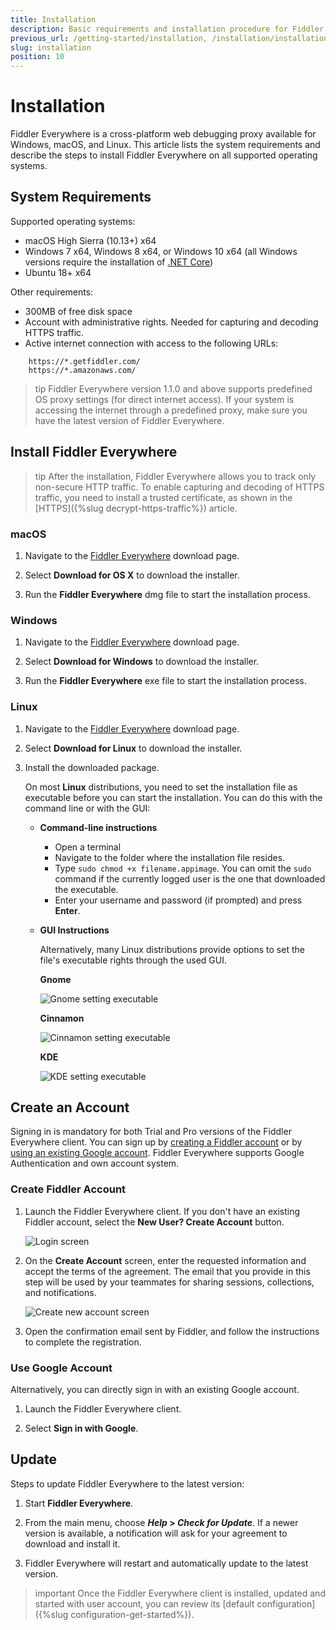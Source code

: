 ```yaml
---
title: Installation
description: Basic requirements and installation procedure for Fiddler Everywhere
previous_url: /getting-started/installation, /installation/installation-procedure
slug: installation
position: 10
---
```


# Installation

Fiddler Everywhere is a cross-platform web debugging proxy available for Windows, macOS, and Linux. This article lists the system requirements and describe the steps to install Fiddler Everywhere on all supported operating systems.

## System Requirements

Supported operating systems:

- macOS High Sierra (10.13+) x64
- Windows 7 x64, Windows 8 x64, or Windows 10 x64 (all Windows versions require the installation of [.NET Core](https://docs.microsoft.com/en-us/dotnet/core/install/windows#additional-deps))
- Ubuntu 18+ x64

Other requirements:

- 300MB of free disk space
- Account with administrative rights. Needed for capturing and decoding HTTPS traffic.
- Active internet connection with access to the following URLs:

```
    https://*.getfiddler.com/
    https://*.amazonaws.com/
```

>tip Fiddler Everywhere version 1.1.0 and above supports predefined OS proxy settings (for direct internet access). If your system is accessing the internet through a predefined proxy, make sure you have the latest version of Fiddler Everywhere.

## Install Fiddler Everywhere

>tip After the installation, Fiddler Everywhere allows you to track only non-secure HTTP traffic. To enable capturing and decoding of HTTPS traffic, you need to install a trusted certificate, as shown in the [HTTPS]({%slug decrypt-https-traffic%}) article.

### macOS

1. Navigate to the [Fiddler Everywhere](https://www.telerik.com/download/fiddler-everywhere) download page.

2. Select **Download for OS X** to download the installer.

3. Run the **Fiddler Everywhere** dmg file to start the installation process.

### Windows

1. Navigate to the [Fiddler Everywhere](https://www.telerik.com/download/fiddler-everywhere) download page.

2. Select **Download for Windows** to download the installer.

3. Run the **Fiddler Everywhere** exe file to start the installation process.

### Linux

1. Navigate to the [Fiddler Everywhere](https://www.telerik.com/download/fiddler-everywhere) download page.

2. Select **Download for Linux** to download the installer.

3. Install the downloaded package.

    On most **Linux** distributions, you need to set the installation file as executable before you can start the installation. You can do this with the command line or with the GUI:

    - **Command-line instructions**

        - Open a terminal
        - Navigate to the folder where the installation file resides.
        - Type `sudo chmod +x filename.appimage`. You can omit the `sudo` command if the currently logged user is the one that downloaded the executable.
        - Enter your username and password (if prompted) and press **Enter**.

    - **GUI Instructions**

        Alternatively, many Linux distributions provide options to set the file's executable rights through the used GUI.

        **Gnome**

        ![Gnome setting executable](../images/installation/exec-gnome.jpg)

        **Cinnamon**

        ![Cinnamon setting executable](../images/installation/exec-cinnamon.jpg)

        **KDE**

        ![KDE setting executable](../images/installation/exec-kde.jpg)

## Create an Account

Signing in is mandatory for both Trial and Pro versions of the Fiddler Everywhere client. You can sign up by [creating a Fiddler account](#create-fiddler-account) or by [using an existing Google account](#use-google-account). Fiddler Everywhere supports Google Authentication and own account system.

### Create Fiddler Account

1. Launch the Fiddler Everywhere client. If you don't have an existing Fiddler account, select the **New User? Create Account** button.

    ![Login screen](../images/login/login-screen.png)

2. On the **Create Account** screen, enter the requested information and accept the terms of the agreement. The email that you provide in this step will be used by your teammates for sharing sessions, collections, and notifications.

    ![Create new account screen](../images/login/create-acc-screen.png)

3. Open the confirmation email sent by Fiddler, and follow the instructions to complete the registration.

### Use Google Account

Alternatively, you can directly sign in with an existing Google account.

1. Launch the Fiddler Everywhere client. 

2. Select **Sign in with Google**.

## Update

Steps to update Fiddler Everywhere to the latest version:

1. Start __Fiddler Everywhere__.

2. From the main menu, choose **_Help_ > _Check for Update_**. If a newer version is available, a notification will ask for your agreement to download and install it.

3. Fiddler Everywhere will restart and automatically update to the latest version.

>important Once the Fiddler Everywhere client is installed, updated and started with user account, you can review its [default configuration]({%slug configuration-get-started%}).

